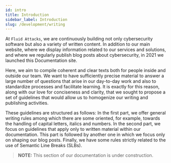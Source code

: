```yaml
---
id: intro
title: Introduction
sidebar_label: Introduction
slug: /development/writing
---
```


At `Fluid Attacks`,
we are continuously building not only cybersecurity software
but also a variety of written content.
In addition to our main website,
where we display information related to our services and solutions,
and where we regularly publish blog posts about cybersecurity,
in 2021 we launched this Documentation site.

Here, we aim to compile coherent and clear texts
both for people inside and outside our team.
We want to have sufficiently precise material
to answer a large number of questions that arise in our day-to-day work
and also to standardize processes and facilitate learning.
It is exactly for this reason,
along with our love for conciseness and clarity,
that we sought to propose a set of guidelines
that would allow us to homogenize our writing and publishing activities.

These guidelines are structured as follows:
In the first part, we offer general writing rules
among which there are some oriented, for example,
towards the handling of capital letters, italics and numbers.
In the second part, we focus on guidelines
that apply only to written material within our documentation.
This part is followed by another one
in which we focus only on shaping our blog posts.
Finally, we have some rules
strictly related to the use of Semantic Line Breaks (SLBs).

> **NOTE:**
> This section of our documentation is under construction.
